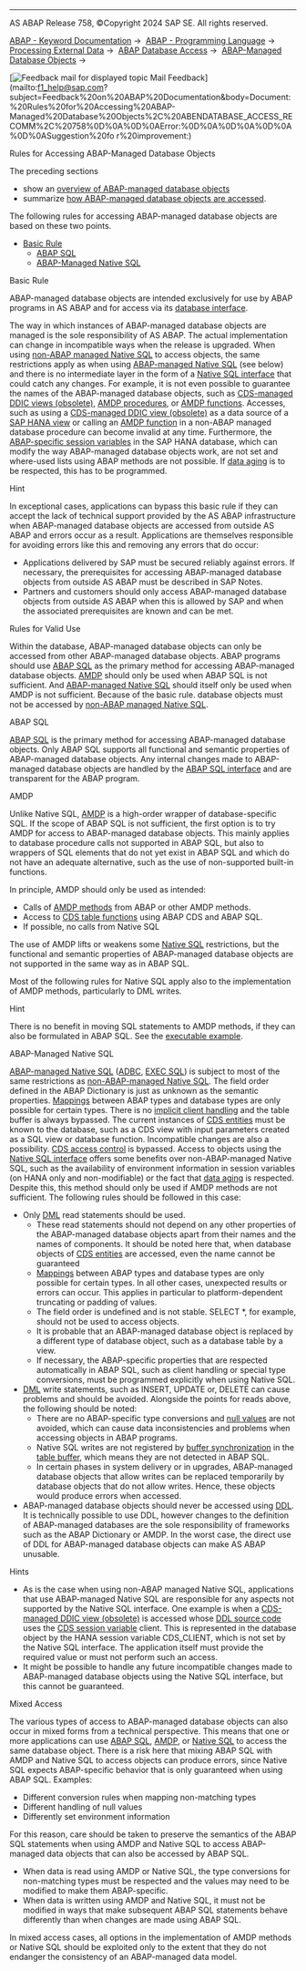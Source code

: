   

* * *

AS ABAP Release 758, ©Copyright 2024 SAP SE. All rights reserved.

[ABAP - Keyword Documentation](javascript:call_link\('abenabap.htm'\)) →  [ABAP - Programming Language](javascript:call_link\('abenabap_reference.htm'\)) →  [Processing External Data](javascript:call_link\('abenabap_language_external_data.htm'\)) →  [ABAP Database Access](javascript:call_link\('abendb_access.htm'\)) →  [ABAP-Managed Database Objects](javascript:call_link\('abenabap_managed_db_objects.htm'\)) → 

 [![](Mail.gif?object=Mail.gif "Feedback mail for displayed topic") Mail Feedback](mailto:f1_help@sap.com?subject=Feedback%20on%20ABAP%20Documentation&body=Document:%20Rules%20for%20Accessing%20ABAP-Managed%20Database%20Objects%2C%20ABENDATABASE_ACCESS_RECOMM%2C%20758%0D%0A%0D%0AError:%0D%0A%0D%0A%0D%0A%0D%0ASuggestion%20fo
r%20improvement:)

Rules for Accessing ABAP-Managed Database Objects

The preceding sections

-   show an [overview of ABAP-managed database objects](javascript:call_link\('abenabap_managed_db_objects_oview.htm'\))
-   summarize [how ABAP-managed database objects are accessed](javascript:call_link\('abenabap_managed_db_objects_access.htm'\)).

The following rules for accessing ABAP-managed database objects are based on these two points.

-   [Basic Rule](#abendatabase-access-recomm-1-------rules-for-valid-use---@ITOC@@ABENDATABASE_ACCESS_RECOMM_2)
    -   [ABAP SQL](#abendatabase-access-recomm-3-----------amdp---@ITOC@@ABENDATABASE_ACCESS_RECOMM_4)
    -   [ABAP-Managed Native SQL](#abendatabase-access-recomm-5-----------mixed-access---@ITOC@@ABENDATABASE_ACCESS_RECOMM_6)

Basic Rule   

ABAP-managed database objects are intended exclusively for use by ABAP programs in AS ABAP and for access via its [database interface](javascript:call_link\('abendatabase_interface_glosry.htm'\) "Glossary Entry").

The way in which instances of ABAP-managed database objects are managed is the sole responsibility of AS ABAP. The actual implementation can change in incompatible ways when the release is upgraded. When using [non-ABAP managed Native SQL](javascript:call_link\('abenabap_managed_db_objects_nsql.htm'\)) to access objects, the same restrictions apply as when using [ABAP-managed Native SQL](javascript:call_link\('abenabap_managed_db_objects_nsql.htm'\)) (see below) and there is no intermediate layer in the form of a [Native SQL interface](javascript:call_link\('abennative_sql_interface_glosry.htm'\) "Glossary Entry") that could catch any changes. For example, it is not even possible to guarantee the names of the ABAP-managed database objects, such as [CDS-managed DDIC views (obsolete)](javascript:call_link\('abencds_mngdddic_view_glosry.htm'\) "Glossary Entry"), [AMDP procedures](javascript:call_link\('abenamdp_procedure_glosry.htm'\) "Glossary Entry"), or [AMDP functions](javascript:call_link\('abenamdp_function_glosry.htm'\) "Glossary Entry"). Accesses, such as using a [CDS-managed DDIC view (obsolete)](javascript:call_link\('abencds_mngdddic_view_glosry.htm'\) "Glossary Entry") as a data source of a [SAP HANA view](javascript:call_link\('abenhana_view_glosry.htm'\) "Glossary Entry") or calling an [AMDP function](javascript:call_link\('abenamdp_function_glosry.htm'\) "Glossary Entry") in a non-ABAP managed database procedure can become invalid at any time. Furthermore, the [ABAP-specific session variables](javascript:call_link\('abenhana_session_variables_abexa.htm'\)) in the SAP HANA database, which can modify the way ABAP-managed database objects work, are not set and where-used lists using ABAP methods are not possible. If [data aging](javascript:call_link\('abendata_aging_glosry.htm'\) "Glossary Entry") is to be respected, this has to be programmed.

Hint

In exceptional cases, applications can bypass this basic rule if they can accept the lack of technical support provided by the AS ABAP infrastructure when ABAP-managed database objects are accessed from outside AS ABAP and errors occur as a result. Applications are themselves responsible for avoiding errors like this and removing any errors that do occur:

-   Applications delivered by SAP must be secured reliably against errors. If necessary, the prerequisites for accessing ABAP-managed database objects from outside AS ABAP must be described in SAP Notes.
-   Partners and customers should only access ABAP-managed database objects from outside AS ABAP when this is allowed by SAP and when the associated prerequisites are known and can be met.

Rules for Valid Use   

Within the database, ABAP-managed database objects can only be accessed from other ABAP-managed database objects. ABAP programs should use [ABAP SQL](javascript:call_link\('abenabap_managed_db_objects_asql.htm'\)) as the primary method for accessing ABAP-managed database objects. [AMDP](javascript:call_link\('abenabap_managed_db_objects_amdp.htm'\)) should only be used when ABAP SQL is not sufficient. And [ABAP-managed Native SQL](javascript:call_link\('abenabap_managed_db_objects_nsql.htm'\)) should itself only be used when AMDP is not sufficient. Because of the basic rule. database objects must not be accessed by [non-ABAP managed Native SQL](javascript:call_link\('abenabap_managed_db_objects_nsql.htm'\)).

ABAP SQL   

[ABAP SQL](javascript:call_link\('abenabap_managed_db_objects_asql.htm'\)) is the primary method for accessing ABAP-managed database objects. Only ABAP SQL supports all functional and semantic properties of ABAP-managed database objects. Any internal changes made to ABAP-managed database objects are handled by the [ABAP SQL interface](javascript:call_link\('abenabap_sql_interface_glosry.htm'\) "Glossary Entry") and are transparent for the ABAP program.

AMDP   

Unlike Native SQL, [AMDP](javascript:call_link\('abenabap_managed_db_objects_amdp.htm'\)) is a high-order wrapper of database-specific SQL. If the scope of ABAP SQL is not sufficient, the first option is to try AMDP for access to ABAP-managed database objects. This mainly applies to database procedure calls not supported in ABAP SQL, but also to wrappers of SQL elements that do not yet exist in ABAP SQL and which do not have an adequate alternative, such as the use of non-supported built-in functions.

In principle, AMDP should only be used as intended:

-   Calls of [AMDP methods](javascript:call_link\('abenamdp_method_glosry.htm'\) "Glossary Entry") from ABAP or other AMDP methods.
-   Access to [CDS table functions](javascript:call_link\('abencds_table_function_glosry.htm'\) "Glossary Entry") using ABAP CDS and ABAP SQL.
-   If possible, no calls from Native SQL

The use of AMDP lifts or weakens some [Native SQL](javascript:call_link\('abenabap_managed_db_objects_nsql.htm'\)) restrictions, but the functional and semantic properties of ABAP-managed database objects are not supported in the same way as in ABAP SQL.

Most of the following rules for Native SQL apply also to the implementation of AMDP methods, particularly to DML writes.

Hint

There is no benefit in moving SQL statements to AMDP methods, if they can also be formulated in ABAP SQL. See the [executable example](javascript:call_link\('abenamdp_vs_abap_sql_abexa.htm'\)).

ABAP-Managed Native SQL   

[ABAP-managed Native SQL](javascript:call_link\('abenabap_managed_db_objects_nsql.htm'\)) ([ADBC](javascript:call_link\('abenadbc.htm'\)), [EXEC SQL](javascript:call_link\('abennativesql.htm'\))) is subject to most of the same restrictions as [non-ABAP-managed Native SQL](javascript:call_link\('abenabap_managed_db_objects_nsql.htm'\)). The field order defined in the ABAP Dictionary is just as unknown as the semantic properties. [Mappings](javascript:call_link\('abennative_sql_type_mapping.htm'\)) between ABAP types and database types are only possible for certain types. There is no [implicit client handling](javascript:call_link\('abenabap_sql_client_handling.htm'\)) and the table buffer is always bypassed. The current instances of [CDS entities](javascript:call_link\('abencds_entity_glosry.htm'\) "Glossary Entry") must be known to the database, such as a CDS view with input parameters created as a SQL view or database function. Incompatible changes are also a possibility. [CDS access control](javascript:call_link\('abencds_access_control_glosry.htm'\) "Glossary Entry") is bypassed. Access to objects using the [Native SQL interface](javascript:call_link\('abennative_sql_interface_glosry.htm'\) "Glossary Entry") offers some benefits over non-ABAP-managed Native SQL, such as the availability of environment information in session variables (on HANA only and non-modifiable) or the fact that [data aging](javascript:call_link\('abendata_aging_glosry.htm'\) "Glossary Entry") is respected. Despite this, this method should only be used if AMDP methods are not sufficient. The following rules should be followed in this case:

-   Only [DML](javascript:call_link\('abendml_glosry.htm'\) "Glossary Entry") read statements should be used.
    -   These read statements should not depend on any other properties of the ABAP-managed database objects apart from their names and the names of components. It should be noted here that, when database objects of [CDS entities](javascript:call_link\('abencds_entity_glosry.htm'\) "Glossary Entry") are accessed, even the name cannot be guaranteed
    -   [Mappings](javascript:call_link\('abennative_sql_type_mapping.htm'\)) between ABAP types and database types are only possible for certain types. In all other cases, unexpected results or errors can occur. This applies in particular to platform-dependent truncating or padding of values.
    -   The field order is undefined and is not stable. SELECT \*, for example, should not be used to access objects.
    -   It is probable that an ABAP-managed database object is replaced by a different type of database object, such as a database table by a view.
    -   If necessary, the ABAP-specific properties that are respected automatically in ABAP SQL, such as client handling or special type conversions, must be programmed explicitly when using Native SQL.
-   [DML](javascript:call_link\('abendml_glosry.htm'\) "Glossary Entry") write statements, such as INSERT, UPDATE or, DELETE can cause problems and should be avoided. Alongside the points for reads above, the following should be noted:
    -   There are no ABAP-specific type conversions and [null values](javascript:call_link\('abennull_value_glosry.htm'\) "Glossary Entry") are not avoided, which can cause data inconsistencies and problems when accessing objects in ABAP programs.
    -   Native SQL writes are not registered by [buffer synchronization](javascript:call_link\('abenbuffer_synchro.htm'\)) in the [table buffer](javascript:call_link\('abenbuffer_synchro.htm'\)), which means they are not detected in ABAP SQL.
    -   In certain phases in system delivery or in upgrades, ABAP-managed database objects that allow writes can be replaced temporarily by database objects that do not allow writes. Hence, these objects would produce errors when accessed.
-   ABAP-managed database objects should never be accessed using [DDL](javascript:call_link\('abenddl_glosry.htm'\) "Glossary Entry"). It is technically possible to use DDL, however changes to the definition of ABAP-managed databases are the sole responsibility of frameworks such as the ABAP Dictionary or AMDP. In the worst case, the direct use of DDL for ABAP-managed database objects can make AS ABAP unusable.

Hints

-   As is the case when using non-ABAP managed Native SQL, applications that use ABAP-managed Native SQL are responsible for any aspects not supported by the Native SQL interface. One example is when a [CDS-managed DDIC view (obsolete)](javascript:call_link\('abencds_mngdddic_view_glosry.htm'\) "Glossary Entry") is accessed whose [DDL source code](javascript:call_link\('abenddl_source_code_glosry.htm'\) "Glossary Entry") uses the [CDS session variable](javascript:call_link\('abencds_session_variable_v1.htm'\)) client. This is represented in the database object by the HANA session variable CDS\_CLIENT, which is not set by the Native SQL interface. The application itself must provide the required value or must not perform such an access.
-   It might be possible to handle any future incompatible changes made to ABAP-managed database objects using the Native SQL interface, but this cannot be guaranteed.

Mixed Access   

The various types of access to ABAP-managed database objects can also occur in mixed forms from a technical perspective. This means that one or more applications can use [ABAP SQL](javascript:call_link\('abenabap_managed_db_objects_asql.htm'\)), [AMDP](javascript:call_link\('abenabap_managed_db_objects_amdp.htm'\)), or [Native SQL](javascript:call_link\('abenabap_managed_db_objects_nsql.htm'\)) to access the same database object. There is a risk here that mixing ABAP SQL with AMDP and Native SQL to access objects can produce errors, since Native SQL expects ABAP-specific behavior that is only guaranteed when using ABAP SQL. Examples:

-   Different conversion rules when mapping non-matching types
-   Different handling of null values
-   Differently set environment information

For this reason, care should be taken to preserve the semantics of the ABAP SQL statements when using AMDP and Native SQL to access ABAP-managed data objects that can also be accessed by ABAP SQL.

-   When data is read using AMDP or Native SQL, the type conversions for non-matching types must be respected and the values may need to be modified to make them ABAP-specific.
-   When data is written using AMDP and Native SQL, it must not be modified in ways that make subsequent ABAP SQL statements behave differently than when changes are made using ABAP SQL.

In mixed access cases, all options in the implementation of AMDP methods or Native SQL should be exploited only to the extent that they do not endanger the consistency of an ABAP-managed data model.